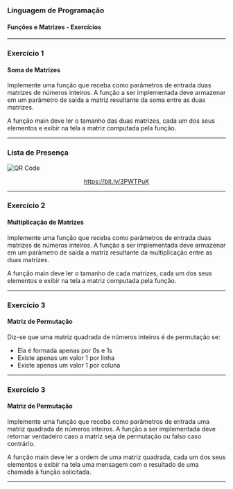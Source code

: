 ### Linguagem de Programação
#### Funções e Matrizes - Exercícios
---

### Exercício 1
#### Soma de Matrizes

Implemente uma função que receba como parâmetros de entrada duas matrizes de
números inteiros.
A função a ser implementada deve armazenar em um parâmetro de saída a matriz
resultante da soma entre as duas matrizes.

A função main deve ler o tamanho das duas matrizes, cada um dos seus elementos
e exibir na tela a matriz computada pela função.

---

### Lista de Presença

<img src="https://chart.apis.google.com/chart?cht=qr&chs=300x300&chld=L%7C1&chl=https%3A%2F%2Fbit.ly%2F3PWTPuK" alt="QR Code" border="0" />

<a href="https://bit.ly/3PWTPuK"><p style="text-align:center;">https://bit.ly/3PWTPuK</p></a>

---

### Exercício 2
#### Multiplicação de Matrizes

Implemente uma função que receba como parâmetros de entrada duas matrizes de
números inteiros.
A função a ser implementada deve armazenar em um parâmetro de saída a matriz
resultante da multiplicação entre as duas matrizes.

A função main deve ler o tamanho de cada matrizes, cada um dos seus elementos
e exibir na tela a matriz computada pela função.

---

### Exercício 3
#### Matriz de Permutação

Diz-se que uma matriz quadrada de números inteiros é
de permutação se:
- Ela é formada apenas por 0s e 1s
- Existe apenas um valor 1 por linha
- Existe apenas um valor 1 por coluna

---

### Exercício 3
#### Matriz de Permutação

Implemente uma função que receba como parâmetros de entrada uma matriz
quadrada de números inteiros.
A função a ser implementada deve retornar verdadeiro caso a matriz seja
de permutação ou falso caso contrário.

A função main deve ler a ordem de uma matriz quadrada, cada um dos seus
elementos e exibir na tela uma mensagem com o resultado de uma chamada
à função solicitada.

---